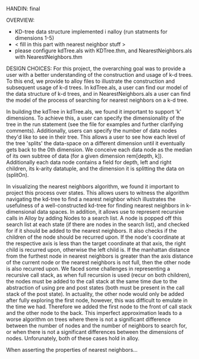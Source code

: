 HANDIN: final


OVERVIEW:
- KD-tree data structure implemented i nalloy (run statments for dimensions 1-5)
- < fill in this part with nearest neighbor stuff > 
- please configure kdTree.als with KDTree.thm, and NearestNeighbors.als with NearestNeighbors.thm

DESIGN CHOICES:
For this project, the overarching goal was to provide a user with a better understanding of the construction and usage of k-d trees. To this end, we provide to alloy files to illustrate the construction and subsequent usage of k-d trees. In kdTree.als, a user can find our model of the data structure of k-d trees, and in NearestNeighbors.als a user can find the model of the process of searching for nearest neighbors on a k-d tree.

In building the kdTree in kdTree.als, we found it important to support 'k' dimensions. To achieve this, a user can specify the dimensionality of the tree in the run statement (see the file for examples and further clarifying comments). Additionally, users can specify the number of data nodes they'd like to see in their tree. This allows a user to see how each level of the tree 'splits' the data-space on a different dimension until it eventually gets back to the 0th dimension. We conceive each data node as the median of its own subtree of data (for a given dimension rem[depth, k]). Additionally each data node contains a field for depth, left and right children, its k-arity datatuple, and the dimension it is splitting the data on (splitOn).


In visualizing the nearest neighbors algorithm, we found it important to project this process over states. This allows users to witness the algorithm navigating the kd-tree to find a nearest neighbor which illustrates the usefulness of a well-constructed kd-tree for finding nearest neighbors in k-dimensional data spaces. In addition, it allows use to represent recursive calls in Alloy by adding Nodes to a search list. A node is popped off this search list at each state (if there are nodes in the search list), and checked for if it should be added to the nearest neighbors. It also checks if the children of the node should be recurred upon. If the node's coordinate at the respective axis is less than the target coordinate at that axis, the right child is recurred upon, otherwise the left child is. If the manhattan distance from the furthest node in nearest neighbors is greater than the axis distance of the current node or the nearest neighbors is not full, then the other node is also recurred upon. We faced some challenges in representing a recursive call stack, as when full recursion is used (recur on both children), the nodes must be added to the call stack at the same time due to the abstraction of using pre and post states (both must be present in the call stack of the post state). In actuality, the other node would only be added after fully exploring the first node, however, this was difficult to emulate in the time we had. Therefore we added the first node to the front of call stack and the other node to the back. This imperfect approximation leads to a worse algorithm on trees where there is not a significant difference between the number of nodes and the number of neighbors to search for, or when there is not a significant differences between the dimensions of nodes. Unforunately, both of these cases hold in alloy. 

When asserting the properties of nearest neighbors...



